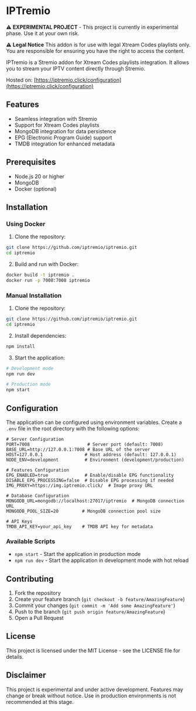 # IPTremio

⚠️ **EXPERIMENTAL PROJECT** - This project is currently in experimental phase. Use it at your own risk.

⚠️ **Legal Notice** This addon is for use with legal Xtream Codes playlists only. You are responsible for ensuring you have the right to access the content.

IPTremio is a Stremio addon for Xtream Codes playlists integration. It allows you to stream your IPTV content directly through Stremio.

Hosted on: [https://iptremio.click/configuration](https://iptremio.click/configuration)

## Features

- Seamless integration with Stremio
- Support for Xtream Codes playlists
- MongoDB integration for data persistence
- EPG (Electronic Program Guide) support
- TMDB integration for enhanced metadata

## Prerequisites

- Node.js 20 or higher
- MongoDB
- Docker (optional)

## Installation

### Using Docker

1. Clone the repository:
```bash
git clone https://github.com/iptremio/iptremio.git
cd iptremio
```

2. Build and run with Docker:
```bash
docker build -t iptremio .
docker run -p 7008:7008 iptremio
```

### Manual Installation

1. Clone the repository:
```bash
git clone https://github.com/iptremio/iptremio.git
cd iptremio
```

2. Install dependencies:
```bash
npm install
```

3. Start the application:
```bash
# Development mode
npm run dev

# Production mode
npm start
```

## Configuration

The application can be configured using environment variables. Create a `.env` file in the root directory with the following options:

```env
# Server Configuration
PORT=7008                      # Server port (default: 7008)
BASE_URL=http://127.0.0.1:7008 # Base URL of the server
HOST=127.0.0.1                # Host address (default: 127.0.0.1)
NODE_ENV=development          # Environment (development/production)

# Features Configuration
EPG_ENABLED=true              # Enable/disable EPG functionality
DISABLE_EPG_PROCESSING=false  # Disable EPG processing if needed
IMG_PROXY=https://img.iptremio.click/  # Image proxy URL

# Database Configuration
MONGODB_URL=mongodb://localhost:27017/iptremio  # MongoDB connection URL
MONGODB_POOL_SIZE=20         # MongoDB connection pool size

# API Keys
TMDB_API_KEY=your_api_key    # TMDB API key for metadata
```

### Available Scripts

- `npm start` - Start the application in production mode
- `npm run dev` - Start the application in development mode with hot reload

## Contributing

1. Fork the repository
2. Create your feature branch (`git checkout -b feature/AmazingFeature`)
3. Commit your changes (`git commit -m 'Add some AmazingFeature'`)
4. Push to the branch (`git push origin feature/AmazingFeature`)
5. Open a Pull Request

## License

This project is licensed under the MIT License - see the LICENSE file for details.

## Disclaimer

This project is experimental and under active development. Features may change or break without notice. Use in production environments is not recommended at this stage. 
